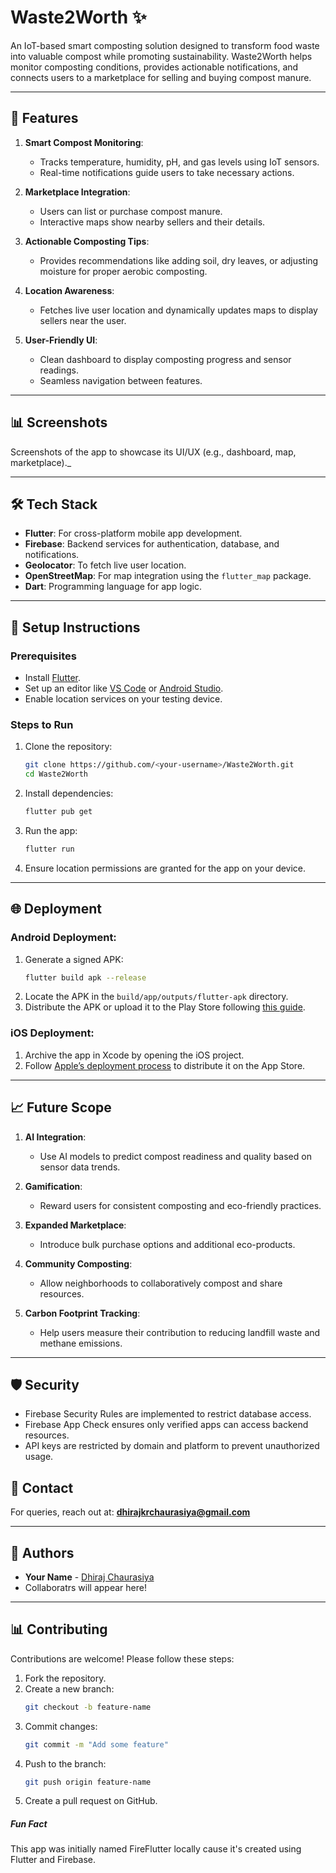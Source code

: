 # Waste2Worth ✨

An IoT-based smart composting solution designed to transform food waste into valuable compost while promoting sustainability. Waste2Worth helps monitor composting conditions, provides actionable notifications, and connects users to a marketplace for selling and buying compost manure.

---

## 🚀 Features

1. **Smart Compost Monitoring**:
   - Tracks temperature, humidity, pH, and gas levels using IoT sensors.
   - Real-time notifications guide users to take necessary actions.

2. **Marketplace Integration**:
   - Users can list or purchase compost manure.
   - Interactive maps show nearby sellers and their details.

3. **Actionable Composting Tips**:
   - Provides recommendations like adding soil, dry leaves, or adjusting moisture for proper aerobic composting.

4. **Location Awareness**:
   - Fetches live user location and dynamically updates maps to display sellers near the user.

5. **User-Friendly UI**:
   - Clean dashboard to display composting progress and sensor readings.
   - Seamless navigation between features.

---

## 📊 Screenshots
Screenshots of the app to showcase its UI/UX (e.g., dashboard, map, marketplace)._ 

---

## 🛠️ Tech Stack

- **Flutter**: For cross-platform mobile app development.
- **Firebase**: Backend services for authentication, database, and notifications.
- **Geolocator**: To fetch live user location.
- **OpenStreetMap**: For map integration using the `flutter_map` package.
- **Dart**: Programming language for app logic.

---

## 🔧 Setup Instructions

### Prerequisites

- Install [Flutter](https://flutter.dev/docs/get-started/install).
- Set up an editor like [VS Code](https://code.visualstudio.com/) or [Android Studio](https://developer.android.com/studio).
- Enable location services on your testing device.

### Steps to Run

1. Clone the repository:
   ```bash
   git clone https://github.com/<your-username>/Waste2Worth.git
   cd Waste2Worth
   ```

2. Install dependencies:
   ```bash
   flutter pub get
   ```

3. Run the app:
   ```bash
   flutter run
   ```

4. Ensure location permissions are granted for the app on your device.

---

## 🌐 Deployment

### Android Deployment:
1. Generate a signed APK:
   ```bash
   flutter build apk --release
   ```
2. Locate the APK in the `build/app/outputs/flutter-apk` directory.
3. Distribute the APK or upload it to the Play Store following [this guide](https://developer.android.com/studio/publish).

### iOS Deployment:
1. Archive the app in Xcode by opening the iOS project.
2. Follow [Apple’s deployment process](https://developer.apple.com/app-store/) to distribute it on the App Store.

---

## 📈 Future Scope

1. **AI Integration**:
   - Use AI models to predict compost readiness and quality based on sensor data trends.

2. **Gamification**:
   - Reward users for consistent composting and eco-friendly practices.

3. **Expanded Marketplace**:
   - Introduce bulk purchase options and additional eco-products.

4. **Community Composting**:
   - Allow neighborhoods to collaboratively compost and share resources.

5. **Carbon Footprint Tracking**:
   - Help users measure their contribution to reducing landfill waste and methane emissions.

---

## 🛡️ Security

- Firebase Security Rules are implemented to restrict database access.
- Firebase App Check ensures only verified apps can access backend resources.
- API keys are restricted by domain and platform to prevent unauthorized usage.

<!-- ---

## 🔒 License

This project is licensed under the **MIT License**. See the [LICENSE](LICENSE) file for details.

--- -->

## 📧 Contact

For queries, reach out at: **dhirajkrchaurasiya@gmail.com**

---

## 👫 Authors

- **Your Name** - [Dhiraj Chaurasiya](https://github.com/dhirajchaurasiya)
- Collaboratrs will appear here!

---


## 📊 Contributing

Contributions are welcome! Please follow these steps:

1. Fork the repository.
2. Create a new branch:
   ```bash
   git checkout -b feature-name
   ```
3. Commit changes:
   ```bash
   git commit -m "Add some feature"
   ```
4. Push to the branch:
   ```bash
   git push origin feature-name
   ```
5. Create a pull request on GitHub.











##### Fun Fact
This app was initially named FireFlutter locally cause it's created using Flutter and Firebase.






